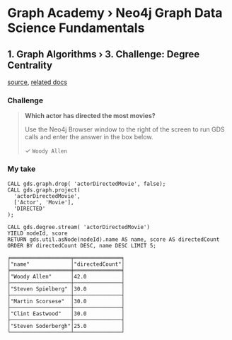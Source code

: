 # Graph Academy › Neo4j Graph Data Science Fundamentals

## 1. Graph Algorithms › 3. Challenge: Degree Centrality

[source](https://graphacademy.neo4j.com/courses/graph-data-science-fundamentals/1-graph-algorithms/3-c-centrality-and-importance/), [related docs](https://neo4j.com/docs/graph-data-science/current/algorithms/degree-centrality/)

### Challenge

> **Which actor has directed the most movies?**
>
> Use the Neo4j Browser window to the right of the screen to run GDS calls and enter the answer in the box below.
> 
> ✓ `Woody Allen`

### My take

```cypher
CALL gds.graph.drop( 'actorDirectedMovie', false);
CALL gds.graph.project(
  'actorDirectedMovie',
  ['Actor', 'Movie'],
  'DIRECTED'
);

CALL gds.degree.stream( 'actorDirectedMovie')
YIELD nodeId, score
RETURN gds.util.asNode(nodeId).name AS name, score AS directedCount
ORDER BY directedCount DESC, name DESC LIMIT 5;
```

```ascii
╒═══════════════════╤═══════════════╕
│"name"             │"directedCount"│
╞═══════════════════╪═══════════════╡
│"Woody Allen"      │42.0           │
├───────────────────┼───────────────┤
│"Steven Spielberg" │30.0           │
├───────────────────┼───────────────┤
│"Martin Scorsese"  │30.0           │
├───────────────────┼───────────────┤
│"Clint Eastwood"   │30.0           │
├───────────────────┼───────────────┤
│"Steven Soderbergh"│25.0           │
└───────────────────┴───────────────┘
```